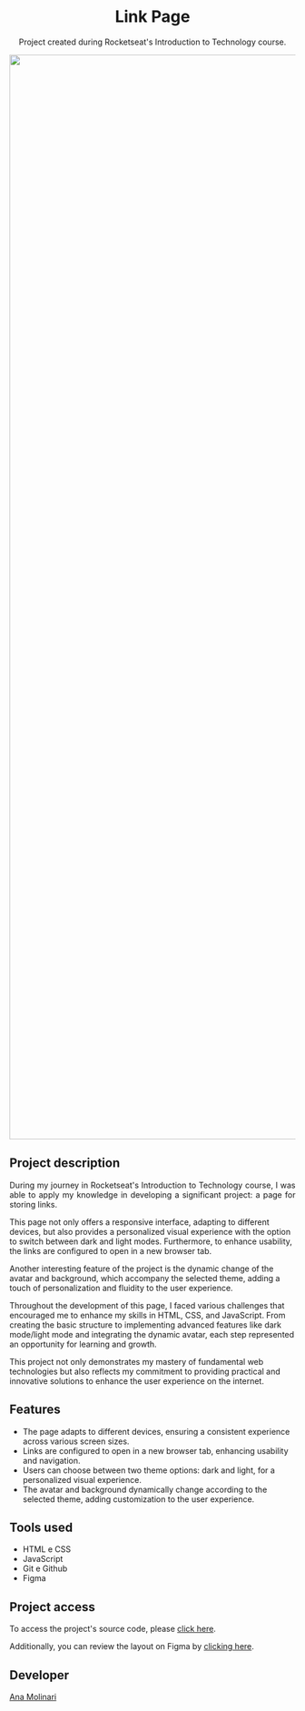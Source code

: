 <h1 align="center"> Link Page </h1>

<p align="center">
Project created during Rocketseat's Introduction to Technology course.</p>

<div align="center">
<img width="1910" alt="link-page-ana-molinari" src="https://github.com/anamolinari/projeto-discover/assets/121121296/319290e1-9983-46c5-8a65-ad0325c24365">
</div>

## Project description

<p align="justify">
During my journey in Rocketseat's Introduction to Technology course, I was able to apply my knowledge in developing a significant project: a page for storing links.

This page not only offers a responsive interface, adapting to different devices, but also provides a personalized visual experience with the option to switch between dark and light modes. Furthermore, to enhance usability, the links are configured to open in a new browser tab.

Another interesting feature of the project is the dynamic change of the avatar and background, which accompany the selected theme, adding a touch of personalization and fluidity to the user experience.

Throughout the development of this page, I faced various challenges that encouraged me to enhance my skills in HTML, CSS, and JavaScript. From creating the basic structure to implementing advanced features like dark mode/light mode and integrating the dynamic avatar, each step represented an opportunity for learning and growth.

This project not only demonstrates my mastery of fundamental web technologies but also reflects my commitment to providing practical and innovative solutions to enhance the user experience on the internet.

## Features

- The page adapts to different devices, ensuring a consistent experience across various screen sizes.
- Links are configured to open in a new browser tab, enhancing usability and navigation.
- Users can choose between two theme options: dark and light, for a personalized visual experience.
- The avatar and background dynamically change according to the selected theme, adding customization to the user experience.

## Tools used

- HTML e CSS
- JavaScript
- Git e Github
- Figma

###

## Project access

To access the project's source code, please [click here](https://anamolinari.github.io/link-page/).

Additionally, you can review the layout on Figma by [clicking here](https://www.figma.com/community/file/1187422022288947321).

## Developer
[Ana Molinari](https://www.linkedin.com/in/anahmolinari/)
